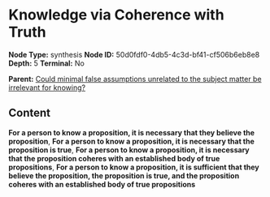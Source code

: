 # Knowledge via Coherence with Truth

**Node Type:** synthesis
**Node ID:** 50d0fdf0-4db5-4c3d-bf41-cf506b6eb8e8
**Depth:** 5
**Terminal:** No

**Parent:** [Could minimal false assumptions unrelated to the subject matter be irrelevant for knowing?](could-minimal-false-assumptions-unrelated-to-the-subject-matter-be-irrelevant-for-knowing-antithesis-0f7acfda-e00a-4c16-8e4a-555d00aa0041.md)

## Content

**For a person to know a proposition, it is necessary that they believe the proposition**, **For a person to know a proposition, it is necessary that the proposition is true**, **For a person to know a proposition, it is necessary that the proposition coheres with an established body of true propositions**, **For a person to know a proposition, it is sufficient that they believe the proposition, the proposition is true, and the proposition coheres with an established body of true propositions**
